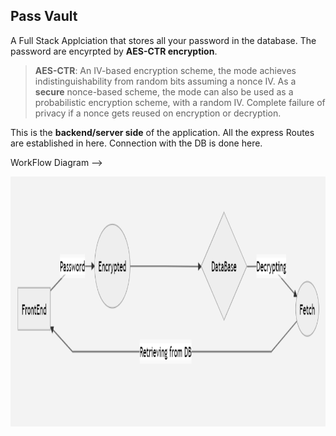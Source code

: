## Pass Vault

A Full Stack Applciation that stores all your password in the database.
The password are encyrpted by **AES-CTR encryption**.

> **AES-CTR**: An IV-based encryption scheme, the mode achieves indistinguishability from random bits assuming a nonce IV. As a
> **secure** nonce-based scheme, the mode can also be used as a probabilistic encryption scheme, with a random IV. Complete failure of privacy if a nonce gets reused on encryption or decryption.

This is the **backend/server side** of the application.
All the express Routes are established in here.
Connection with the DB is done here.

WorkFlow Diagram -->

<img src="workflow.PNG" width="860px" height="400px">
